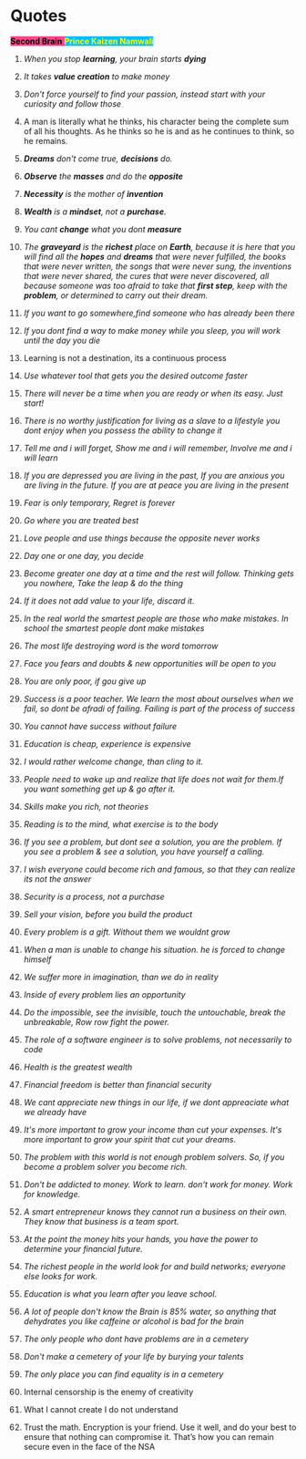 # Quotes

<span style='background-color:#ff468b;'><span style='color:#000000;'>**Second Brain**</span> <span style='background-color:#00bfff;'><span style='color:#ffff00;'>**Prince Kaizen Namwali**</span> 

1. _When you stop **learning**, your brain starts **dying**_ <!-- Literally! The Brain is an organ optimized for learning and solving problems.   -->

2. _It takes **value creation** to make money_ <!--Aka problem solving. wealth is a state of mind - TK Coleman. Money has destroyed imagination.. ... it doesn't take money to make money-->

3. _Don't force yourself to find your passion, instead start with your curiosity and follow those_ <!-- If you're interested in choir, just try it. You wanna try a math class, but you're not sure if you wanna do math for the rest of your life,take a math class. Just try it, some things will be more enjoyable than you would have anticipated. Some things less enjoyable and eventually that knowledge will come together and you will find what you truly love.-->

4. A man is literally what he thinks, his character being the complete sum of all his thoughts. As he thinks so he is and as he continues to think, so he remains.

5. _**Dreams** don't come true, **decisions** do. <!-- Dreams make dreams and choices make reality. The American dream is not real, but a construct of society. Make the choice and it will happen, keep dreaming and your mind will sharpen-->_

6. _**Observe** the **masses** and do the **opposite**_

7. _**Necessity** is the mother of **invention**<!-- ,but it all starts with a question.Starting with why must be at the core, without it its impossible to achieve more-->_

8. _**Wealth** is a **mindset**, not a **purchase**._ 

9. _You cant **change** what you dont **measure**_

10. _The **graveyard** is the **richest** place on **Earth**, because it is here that you will find all the **hopes** and **dreams** that were never fulfilled, the books that were never written, the songs that were never sung, the inventions that were never shared, the cures that were never discovered, all because someone was too afraid to take that **first step**, keep with the **problem**, or determined to carry out their dream._

11. _If you want to go somewhere,find someone who has already been there_

12. _If you dont find a way to make money while you sleep, you will work until the day you die_

13. Learning is not a destination, its a continuous process

14. _Use whatever tool that gets you the desired outcome faster_

15. _There will never be a time when you are ready or when its easy. Just start!_

16. _There is no worthy justification for living as a slave to a lifestyle you dont enjoy when you possess the ability to change it_

17. _Tell me and i will forget, Show me and i will remember, Involve me and i will learn_

18. _If you are depressed you are living in the past, If you are anxious you are living in the future. If you are at peace you are living in the present_

19. _Fear is only temporary, Regret is forever_

20. _Go where you are treated best_

21. _Love people and use things because the opposite never works_

22. _Day one or one day, you decide_
<!-- _You dont need X(fill in anything). Just built it, its not that complicated.-->

23. _Become greater one day at a time and the rest will follow. Thinking gets you nowhere, Take the leap & do the thing_

24. _If it does not add value to your life, discard it._

25. _In the real world the smartest people are those who make mistakes. In school the smartest people dont make mistakes_

26. _The most life destroying word is the word tomorrow_

27. _Face you fears and doubts & new opportunities will be open to you_

28. _You are only poor, if gou give up_

29. _Success is a poor teacher. We learn the most about ourselves when we fail, so dont be afradi of failing. Failing is part of the process of success_

30. _You cannot have success without failure_

31. _Education is cheap, experience is expensive_

32. _I would rather welcome change, than cling to it._

33. _People need to wake up and realize that life does not wait for them.If you want something get up & go after it._

34.  _Skills make you rich, not theories_

35. _Reading is to the mind, what exercise is to the body_

36. _If you see a problem, but dont see a solution, you are the problem. If you see a problem & see a solution, you have yourself a calling._

37. _I wish everyone could become rich and famous, so that they can realize its not the answer_

38. _Security is a process, not a purchase_

39. _Sell your vision, before you build the product_

40. _Every problem is a gift. Without them we wouldnt grow_

41. _When a man is unable to change his situation. he is forced to change himself_

42. _We suffer more in imagination, than we do in reality_

43. _Inside of every problem lies an opportunity_

44. _Do the impossible, see the invisible, touch the untouchable, break the unbreakable, Row row fight the power._
<!-- _People die at 40 and get buried at 80_
- _Defiance is the trademark of youth_
- _Matte black everything_ -->

45. _The role of a software engineer is to solve problems, not necessarily to code_

46. _Health is the greatest wealth_

47. _Financial freedom is better than financial security_

48. _We cant appreciate new things in our life, if we dont appreaciate what we already have_

49. _It's more important to grow your income than cut your expenses. It's more important to grow your spirit that cut your dreams._

50. _The problem with this world is not enough problem solvers. So, if you become a problem solver you become rich._

51. _Don't be addicted to money. Work to learn. don't work for money. Work for knowledge._

52. _A smart entrepreneur knows they cannot run a business on their own. They know that business is a team sport._

53. _At the point the money hits your hands, you have the power to determine your financial future._

54. _The richest people in the world look for and build networks; everyone else looks for work._

55. _Education is what you learn after you leave school._

56. _A lot of people don't know the Brain is 85% water, so anything that dehydrates you like caffeine or alcohol is bad for the brain_

57. _The only people who dont have problems are in a cemetery_

58. _Don't make a cemetery of your life by burying your talents_

59. _The only place you can find equality is in a cemetery_

60. Internal censorship is the enemy of creativity <!-- Nina Paley -->

61. What I cannot create I do not understand <!-- Richard Feynman -->

62. Trust the math. Encryption is your friend. Use it well, and do your best to ensure that nothing can compromise it. That’s how you can remain secure even in the face of the NSA
